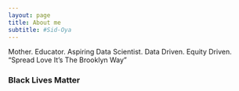 ```yaml
---
layout: page
title: About me
subtitle: #Sid-Oya
---
```


Mother. Educator. Aspiring Data Scientist. Data Driven. Equity Driven. “Spread Love It’s The Brooklyn Way”

### Black Lives Matter


